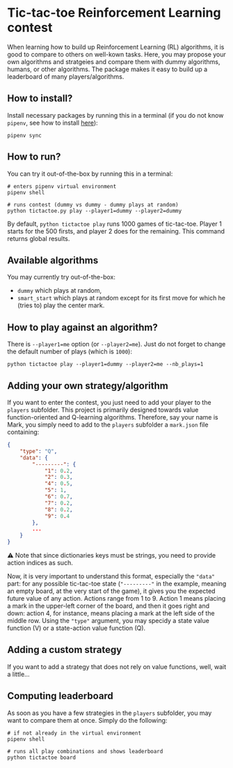 # Tic-tac-toe Reinforcement Learning contest

When learning how to build up Reinforcement Learning (RL) algorithms, it is good to compare to others on well-kown tasks. Here, you may propose your own algorithms and stratgeies and compare them with dummy algorithms, humans, or other algorithms. The package makes it easy to build up a leaderboard of many players/algorithms.

## How to install?

Install necessary packages by running this in a terminal (if you do not know `pipenv`, see how to install [here](https://github.com/pypa/pipenv)):
```shell
pipenv sync
```

## How to run?

You can try it out-of-the-box by running this in a terminal:
```shell
# enters pipenv virtual environment
pipenv shell

# runs contest (dummy vs dummy - dummy plays at random)
python tictactoe.py play --player1=dummy --player2=dummy
```

By default, `python tictactoe play` runs 1000 games of tic-tac-toe. Player 1 starts for the 500 firsts, and player 2 does for the remaining. This command returns global results.

## Available algorithms

You may currently try out-of-the-box:
* `dummy` which plays at random,
* `smart_start` which plays at random except for its first move for which he (tries to) play the center mark.

## How to play against an algorithm?

There is `--player1=me` option (or `--player2=me`). Just do not forget to change the default number of plays (which is `1000`):
```shell
python tictactoe play --player1=dummy --player2=me --nb_plays=1
```

## Adding your own strategy/algorithm

If you want to enter the contest, you just need to add your player to the `players` subfolder. This project is primarily designed towards value function-oriented and Q-learning algorithms. Therefore, say your name is Mark, you simply need to add to the `players` subfolder a `mark.json` file containing:
```json
{
    "type": "Q",
    "data": {
        "---------": {
            "1": 0.2,
            "2": 0.3,
            "4": 0.5,
            "5": 1,
            "6": 0.7,
            "7": 0.2,
            "8": 0.2,
            "9": 0.4
        },
        ...
    }
}
```

:warning: Note that since dictionaries keys must be strings, you need to provide action indices as such.

Now, it is very important to understand this format, especially the `"data"` part: for any possible tic-tac-toe state (`"---------"` in the example, meaning an empty board, at the very start of the game), it gives you the expected future value of any action. Actions range from 1 to 9. Action 1 means placing a mark in the upper-left corner of the board, and then it goes right and down: action 4, for instance, means placing a mark at the left side of the middle row.
Using the `"type"` argument, you may specidy a state value function (V) or a state-action value function (Q).

## Adding a custom strategy

If you want to add a strategy that does not rely on value functions, well, wait a little...

## Computing leaderboard

As soon as you have a few strategies in the `players` subfolder, you may want to compare them at once. Simply do the following:
```shell
# if not already in the virtual environment
pipenv shell

# runs all play combinations and shows leaderboard
python tictactoe board
```
